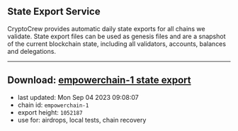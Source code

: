 ## State Export Service
CryptoCrew provides automatic daily state exports for all chains we validate. State export files can be used as genesis files and are a snapshot of the current blockchain state, including all validators, accounts, balances and delegations.

---
**Download: [empowerchain-1 state export](https://dl.ccvalidators.com/SERVICE/empowerchain/empowerchain-1_export_1052187.json)**
---

- last updated: Mon Sep 04 2023 09:08:07
- chain id: `empowerchain-1`
- export height: `1052187`
- use for: airdrops, local tests, chain recovery
